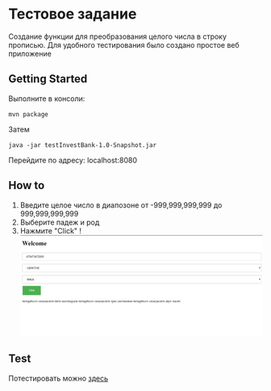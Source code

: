 # Тестовое задание

Создание функции для преобразования целого числа в строку прописью.
Для удобного тестирования было создано простое веб приложение

## Getting Started

Выполните в консоли:
```
mvn package
```
Затем 
```
java -jar testInvestBank-1.0-Snapshot.jar
```

Перейдите по адресу: localhost:8080

## How to
1. Введите целое число в диапозоне от -999,999,999,999 до 999,999,999,999
2. Выберите падеж и род
3. Нажмите "Click"
!![Screenshot](screen.png)

## Test
Потестировать можно [здесь](https://numbertostring.herokuapp.com/)

